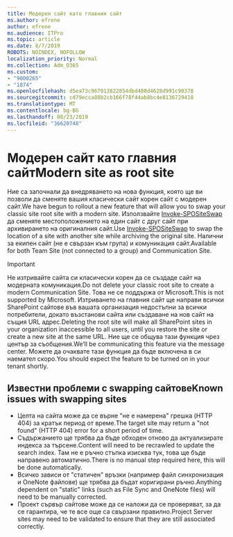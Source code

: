 ```yaml
---
title: Модерен сайт като главния сайт
ms.author: efrene
author: efrene
ms.audience: ITPro
ms.topic: article
ms.date: 8/7/2019
ROBOTS: NOINDEX, NOFOLLOW
localization_priority: Normal
ms.collection: Adm_O365
ms.custom:
- "9000265"
- "1874"
ms.openlocfilehash: d5ea73c967013822854dbd408d4628d991c90378
ms.sourcegitcommit: cd79ecca88b2cb166f78f44ab8bc4e8136729418
ms.translationtype: MT
ms.contentlocale: bg-BG
ms.lasthandoff: 08/23/2019
ms.locfileid: "36620748"
---
```

# <a name="modern-site-as-root-site"></a><span data-ttu-id="a7886-102">Модерен сайт като главния сайт</span><span class="sxs-lookup"><span data-stu-id="a7886-102">Modern site as root site</span></span>

<span data-ttu-id="a7886-103">Ние са започнали да внедряването на нова функция, която ще ви позволи да сменяте вашия класически сайт корен сайт с модерен сайт.</span><span class="sxs-lookup"><span data-stu-id="a7886-103">We have begun to rollout a new feature that will allow you to swap your classic site root site with a modern site.</span></span> <span data-ttu-id="a7886-104">Използвайте [Invoke-SPOSiteSwap](https://docs.microsoft.com/powershell/module/sharepoint-online/invoke-spositeswap?view=sharepoint-ps) да сменяте местоположението на един сайт с друг сайт при архивирането на оригиналния сайт.</span><span class="sxs-lookup"><span data-stu-id="a7886-104">Use [Invoke-SPOSiteSwap](https://docs.microsoft.com/powershell/module/sharepoint-online/invoke-spositeswap?view=sharepoint-ps) to swap the location of a site with another site while archiving the original site.</span></span> <span data-ttu-id="a7886-105">Налични за екипен сайт (не е свързан към група) и комуникация сайт.</span><span class="sxs-lookup"><span data-stu-id="a7886-105">Available for both Team Site (not connected to a group) and Communication Site.</span></span> 

>[!Important]
> <span data-ttu-id="a7886-106">Не изтривайте сайта си класически корен да се създаде сайт на модерната комуникация.</span><span class="sxs-lookup"><span data-stu-id="a7886-106">Do not delete your classic root site to create a modern Communication Site.</span></span> <span data-ttu-id="a7886-107">Това не се поддържа от Microsoft.</span><span class="sxs-lookup"><span data-stu-id="a7886-107">This is not supported by Microsoft.</span></span> <span data-ttu-id="a7886-108">Изтриването на главния сайт ще направи всички SharePoint сайтове във вашата организация недостъпни за всички потребители, докато възстанови сайта или създаване на нов сайт на същия URL адрес.</span><span class="sxs-lookup"><span data-stu-id="a7886-108">Deleting the root site will make all SharePoint sites in your organization inaccessible to all users, until you restore the site or create a new site at the same URL.</span></span> <span data-ttu-id="a7886-109">Ние ще се общува тази функция чрез център за съобщения.</span><span class="sxs-lookup"><span data-stu-id="a7886-109">We’ll be communicating this feature via the message center.</span></span> <span data-ttu-id="a7886-110">Можете да очаквате тази функция да бъде включена в си наемател скоро.</span><span class="sxs-lookup"><span data-stu-id="a7886-110">You should expect the feature to be turned on in your tenant shortly.</span></span>

## <a name="known-issues-with-swapping-sites"></a><span data-ttu-id="a7886-111">Известни проблеми с swapping сайтове</span><span class="sxs-lookup"><span data-stu-id="a7886-111">Known issues with swapping sites</span></span>
- <span data-ttu-id="a7886-112">Целта на сайта може да се върне "не е намерена" грешка (HTTP 404) за кратък период от време.</span><span class="sxs-lookup"><span data-stu-id="a7886-112">The target site may return a "not found" (HTTP 404) error for a short period of time.</span></span>
- <span data-ttu-id="a7886-113">Съдържанието ще трябва да бъде обходен отново да актуализирате индекса за търсене.</span><span class="sxs-lookup"><span data-stu-id="a7886-113">Content will need to be recrawled to update the search index.</span></span> <span data-ttu-id="a7886-114">Там не е ръчно стъпка изисква тук, това ще бъде направено автоматично.</span><span class="sxs-lookup"><span data-stu-id="a7886-114">There is no manual step required here, this will be done automatically.</span></span>
- <span data-ttu-id="a7886-115">Всичко зависи от "статичен" връзки (например файл синхронизация и OneNote файлове) ще трябва да бъдат коригирани ръчно.</span><span class="sxs-lookup"><span data-stu-id="a7886-115">Anything dependent on "static" links (such as File Sync and OneNote files) will need to be manually corrected.</span></span>
- <span data-ttu-id="a7886-116">Проект сървър сайтове може да се наложи да се проверяват, за да се гарантира, че те все още са свързани правилно.</span><span class="sxs-lookup"><span data-stu-id="a7886-116">Project Server sites may need to be validated to ensure that they are still associated correctly.</span></span> 
